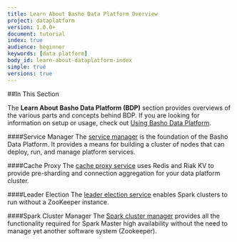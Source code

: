 ```yaml
---
title: Learn About Basho Data Platform Overview
project: dataplatform
version: 1.0.0+
document: tutorial
index: true
audience: beginner
keywords: [data platform]
body_id: learn-about-dataplatform-index
simple: true
versions: true
---
```


[using bdp index]: LINK
[cache proxy features]: http://docs.basho.com/dataplatform/1.0.0/learn-about-dataplatform/cache-proxy-features/
[service manager features]: http://docs.basho.com/dataplatform/1.0.0/learn-about-dataplatform/service-manager-features/
[leader election features]: http://docs.basho.com/dataplatform/1.0.0/learn-about-dataplatform/leader-election-service/
[spark manager features]: http://docs.basho.com/dataplatform/1.0.0/learn-about-dataplatform/spark-cluster-manager-features/

##In This Section

The **Learn About Basho Data Platform (BDP)**  section provides overviews of the various parts and concepts behind BDP. If you are looking for information on setup or usage, check out [Using Basho Data Platform][using bdp index].

####Service Manager
The [service manager][service manager features] is the foundation of the Basho Data Platform. It provides a means for building a cluster of nodes that can deploy, run, and manage platform services.

####Cache Proxy
The [cache proxy service][cache proxy features] uses Redis and Riak KV to provide pre-sharding and connection aggregation for your data platform cluster.

####Leader Election
The [leader election service][leader election features] enables Spark clusters to run without a ZooKeeper instance.

####Spark Cluster Manager
The [Spark cluster manager][spark manager features] provides all the functionality required for Spark Master high availability without the need to manage yet another software system (Zookeeper).
